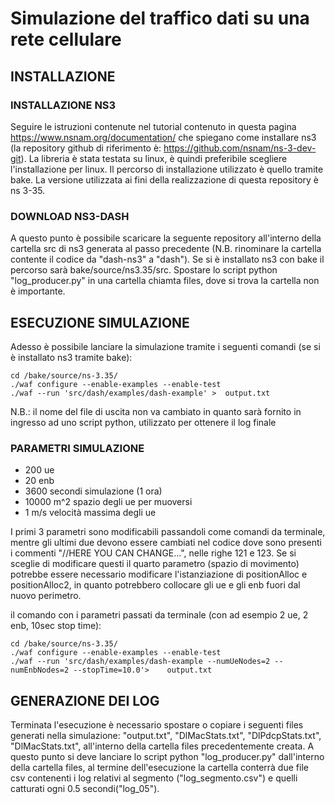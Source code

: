 # Simulazione del traffico dati su una rete cellulare

## INSTALLAZIONE

### INSTALLAZIONE NS3
Seguire le istruzioni contenute nel tutorial contenuto in questa pagina https://www.nsnam.org/documentation/ che spiegano come installare ns3 (la repository github di riferimento è: https://github.com/nsnam/ns-3-dev-git). La libreria è stata testata su linux, è quindi preferibile scegliere l'installazione per linux. Il percorso di installazione utilizzato è quello tramite bake. La versione utilizzata ai fini della realizzazione di questa repository è ns 3-35.

### DOWNLOAD NS3-DASH
A questo punto è possibile scaricare la seguente repository all'interno della cartella src di ns3 generata al passo precedente (N.B. rinominare la cartella contente il codice da "dash-ns3" a "dash"). Se si è installato ns3 con bake il percorso sarà bake/source/ns3.35/src. Spostare lo script python "log_producer.py" in una cartella chiamta files, dove si trova la cartella non è importante.

## ESECUZIONE SIMULAZIONE
Adesso è possibile lanciare la simulazione tramite i seguenti comandi (se si è installato ns3 tramite bake):

    cd /bake/source/ns-3.35/
    ./waf configure --enable-examples --enable-test
    ./waf --run 'src/dash/examples/dash-example' > 	output.txt

N.B.: il nome del file di uscita non va cambiato in quanto sarà fornito in ingresso ad uno script python, utilizzato per ottenere il log finale

### PARAMETRI SIMULAZIONE

 - 200 ue 
 - 20 enb
 - 3600 secondi simulazione (1 ora)
 - 10000 m^2 spazio degli ue per muoversi
 - 1 m/s velocità massima degli ue

I primi 3 parametri sono modificabili passandoli come comandi da terminale, mentre gli ultimi due devono essere cambiati nel codice dove sono presenti i commenti "//HERE YOU CAN CHANGE...", nelle righe 121 e 123. Se si sceglie di modificare questi il quarto parametro (spazio di movimento) potrebbe essere necessario modificare l'istanziazione di positionAlloc e positionAlloc2, in quanto potrebbero collocare gli ue e gli enb fuori dal nuovo perimetro.

il comando con i parametri passati da terminale (con ad esempio 2 ue, 2 enb, 10sec stop time):

	cd /bake/source/ns-3.35/
 	./waf configure --enable-examples --enable-test
	./waf --run 'src/dash/examples/dash-example --numUeNodes=2 --numEnbNodes=2 --stopTime=10.0'> 	output.txt
    
## GENERAZIONE DEI LOG
Terminata l'esecuzione è necessario spostare o copiare i seguenti files generati nella simulazione: "output.txt", "DlMacStats.txt", "DlPdcpStats.txt", "DlMacStats.txt", all'interno della cartella files precedentemente creata. A questo punto si deve lanciare lo script python "log_producer.py" dall'interno della cartella files, al termine dell'esecuzione la cartella conterrà due file csv contenenti i log relativi al segmento ("log_segmento.csv") e quelli catturati ogni 0.5 secondi("log_05").

	
